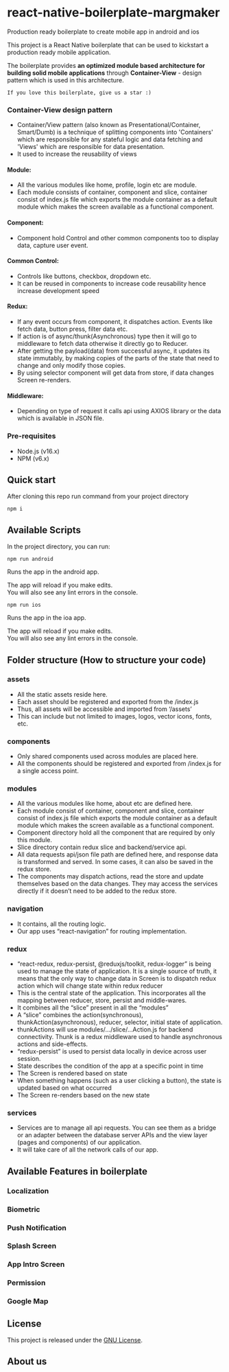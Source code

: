 # react-native-boilerplate-margmaker

Production ready boilerplate to create mobile app in android and ios

This project is a React Native boilerplate that can be used to kickstart a production ready mobile application.

The boilerplate provides **an optimized module based architecture for building solid mobile applications** through **Container-View** - design pattern which is used in this architecture.

```
If you love this boilerplate, give us a star :)
```

### Container-View design pattern

- Container/View pattern (also known as Presentational/Container, Smart/Dumb) is a technique of splitting components into 'Containers' which are responsible for any stateful logic and data fetching and 'Views' which are responsible for data presentation.
- It used to increase the reusability of views

#### Module:

- All the various modules like home, profile, login etc are module.
- Each module consists of container, component and slice, container consist of index.js file which exports the module container as a default module which makes the screen available as a functional component.

#### Component:

- Component hold Control and other common components too to display data, capture user event.

#### Common Control:

- Controls like buttons, checkbox, dropdown etc.
- It can be reused in components to increase code reusability hence increase development speed

#### Redux:

- If any event occurs from component, it dispatches action. Events like fetch data, button press, filter data etc.
- If action is of async/thunk(Asynchronous) type then it will go to middleware to fetch data otherwise it directly go to Reducer.
- After getting the payload(data) from successful async, it updates its state immutably, by making copies of the parts of the state that need to change and only modify those copies.
- By using selector component will get data from store, if data changes Screen re-renders.

#### Middleware:

- Depending on type of request it calls api using AXIOS library or the data which is available in JSON file.

### Pre-requisites

- Node.js (v16.x)
- NPM (v6.x)

## Quick start

After cloning this repo run command from your project directory

```
npm i
```

## Available Scripts

In the project directory, you can run:

```
npm run android
```

Runs the app in the android app.<br />

The app will reload if you make edits.<br /> You will also see any lint errors in the console.

```
npm run ios
```

Runs the app in the ioa app.<br />

The app will reload if you make edits.<br /> You will also see any lint errors in the console.

## Folder structure (How to structure your code)

### assets

- All the static assets reside here.
- Each asset should be registered and exported from the /index.js
- Thus, all assets will be accessible and imported from ‘/assets’
- This can include but not limited to images, logos, vector icons, fonts, etc.

### components

- Only shared components used across modules are placed here.
- All the components should be registered and exported from /index.js for a single access point.

### modules

- All the various modules like home, about etc are defined here.
- Each module consist of container, component and slice, container consist of index.js file which exports the module container as a default module which makes the screen available as a functional component.
- Component directory hold all the component that are required by only this module.
- Slice directory contain redux slice and backend/service api.
- All data requests api/json file path are defined here, and response data is transformed and served. In some cases, it can also be saved in the redux store.
- The components may dispatch actions, read the store and update themselves based on the data changes. They may access the services directly if it doesn’t need to be added to the redux store.

### navigation

- It contains, all the routing logic.
- Our app uses “react-navigation” for routing implementation.

### redux

- “react-redux, redux-persist, @reduxjs/toolkit, redux-logger” is being used to manage the state of application. It is a single source of truth, it means that the only way to change data in Screen is to dispatch redux action which will change state within redux reducer
- This is the central state of the application. This incorporates all the mapping between reducer, store, persist and middle-wares.
- It combines all the “slice” present in all the “modules”
- A “slice” combines the action(synchronous), thunkAction(asynchronous), reducer, selector, initial state of application.
- thunkActions will use modules/…/slice/…Action.js for backend connectivity. Thunk is a redux middleware used to handle asynchronous actions and side-effects.
- “redux-persist” is used to persist data locally in device across user session.
- State describes the condition of the app at a specific point in time
- The Screen is rendered based on state
- When something happens (such as a user clicking a button), the state is updated based on what occurred
- The Screen re-renders based on the new state

### services

- Services are to manage all api requests. You can see them as a bridge or an adapter between the database server APIs and the view layer (pages and components) of our application.
- It will take care of all the network calls of our app.

## Available Features in boilerplate

### Localization

### Biometric

### Push Notification

### Splash Screen

### App Intro Screen

### Permission

### Google Map

## License

This project is released under the [GNU License](LICENSE).

## About us
